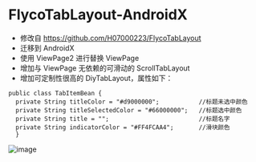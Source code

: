 # FlycoTabLayout-AndroidX
  - 修改自 https://github.com/H07000223/FlycoTabLayout
  - 迁移到 AndroidX
  - 使用 ViewPage2 进行替换 ViewPage
  - 增加与 ViewPage 无依赖的可滑动的 ScrollTabLayout
  - 增加可定制性很高的 DiyTabLayout，属性如下：
  ```
  public class TabItemBean {
    private String titleColor = "#d9000000";           //标题未选中颜色
    private String titleSelectedColor = "#66000000";   //标题选中颜色
    private String title = "";                         //标题名字
    private String indicatorColor = "#FF4FCAA4";       //滑块颜色
    }
  ```
  
  ![image](https://github.com/ldlywt/FlycoTabLayout_AndroidX/raw/master/Image/DiyTabLayout.gif)
